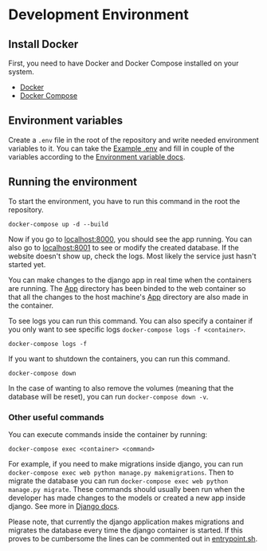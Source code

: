 # Development Environment

## Install Docker

First, you need to have Docker and Docker Compose installed on your system. 

- [Docker](https://docs.docker.com/get-docker/)
- [Docker Compose](https://docs.docker.com/compose/install/)

## Environment variables

Create a `.env` file in the root of the repository and write needed environment variables to it. You can take the [Example .env](./.example.env) and fill in couple of the variables according to the [Environment variable docs](./environment_variables.md).

## Running the environment

To start the environment, you have to run this command in the root the repository. 
```
docker-compose up -d --build
```
Now if you go to [localhost:8000](localhost:8000), you should see the app running. You can also go to [localhost:8001](localhost:8001) to see or modify the created database. If the website doesn't show up, check the logs. Most likely the service just hasn't started yet. 

You can make changes to the django app in real time when the containers are running. The [App](./../app) directory has been binded to the web container so that all the changes to the host machine's [App](./../app) directory are also made in the container. 

To see logs you can run this command. You can also specify a container if you only want to see specific logs `docker-compose logs -f <container>`. 
```
docker-compose logs -f
```
If you want to shutdown the containers, you can run this command. 
```
docker-compose down
```
In the case of wanting to also remove the volumes (meaning that the database will be reset), you can run `docker-compose down -v`.

### Other useful commands

You can execute commands inside the container by running:
```
docker-compose exec <container> <command>
```
For example, if you need to make migrations inside django, you can run `docker-compose exec web python manage.py makemigrations`. Then to migrate the database you can run `docker-compose exec web python manage.py migrate`. These commands should usually been run when the developer has made changes to the models or created a new app inside django. See more in [Django docs](https://docs.djangoproject.com/en/3.2/).

Please note, that currently the django application makes migrations and migrates the database every time the django container is started. If this proves to be cumbersome the lines can be commented out in [entrypoint.sh](./../app/scripts/entrypoint.sh).
